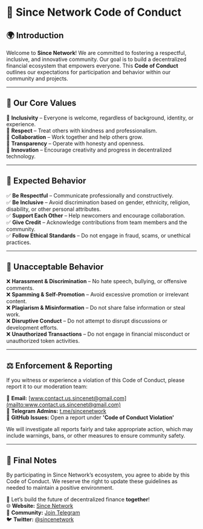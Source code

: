 # 📜 Since Network Code of Conduct

## **🌍 Introduction**
Welcome to **Since Network**! We are committed to fostering a respectful, inclusive, and innovative community. Our goal is to build a decentralized financial ecosystem that empowers everyone. This **Code of Conduct** outlines our expectations for participation and behavior within our community and projects.

---

## **🚀 Our Core Values**
🔹 **Inclusivity** – Everyone is welcome, regardless of background, identity, or experience.  
🔹 **Respect** – Treat others with kindness and professionalism.  
🔹 **Collaboration** – Work together and help others grow.  
🔹 **Transparency** – Operate with honesty and openness.  
🔹 **Innovation** – Encourage creativity and progress in decentralized technology.  

---

## **🤝 Expected Behavior**
✅ **Be Respectful** – Communicate professionally and constructively.  
✅ **Be Inclusive** – Avoid discrimination based on gender, ethnicity, religion, disability, or other personal attributes.  
✅ **Support Each Other** – Help newcomers and encourage collaboration.  
✅ **Give Credit** – Acknowledge contributions from team members and the community.  
✅ **Follow Ethical Standards** – Do not engage in fraud, scams, or unethical practices.  

---

## **🚫 Unacceptable Behavior**
❌ **Harassment & Discrimination** – No hate speech, bullying, or offensive comments.  
❌ **Spamming & Self-Promotion** – Avoid excessive promotion or irrelevant content.  
❌ **Plagiarism & Misinformation** – Do not share false information or steal work.  
❌ **Disruptive Conduct** – Do not attempt to disrupt discussions or development efforts.  
❌ **Unauthorized Transactions** – Do not engage in financial misconduct or unauthorized token activities.  

---

## **⚖️ Enforcement & Reporting**
If you witness or experience a violation of this Code of Conduct, please report it to our moderation team:

📧 **Email:** [www.contact.us.sincenet@gmail.com](mailto:www.contact.us.sincenet@gmail.com)  
🔹 **Telegram Admins:** [t.me/sincenetwork](https://t.me/sincenetwork)  
🔹 **GitHub Issues:** Open a report under **'Code of Conduct Violation'**  

We will investigate all reports fairly and take appropriate action, which may include warnings, bans, or other measures to ensure community safety.

---

## **📌 Final Notes**
By participating in Since Network’s ecosystem, you agree to abide by this Code of Conduct. We reserve the right to update these guidelines as needed to maintain a positive environment.

🚀 Let’s build the future of decentralized finance **together**!  
🌐 **Website:** [Since Network](https://sincenetwork.pro/)  
💬 **Community:** [Join Telegram](https://t.me/sincenetwork)  
🐦 **Twitter:** [@sincenetwork](https://twitter.com/since_network)

